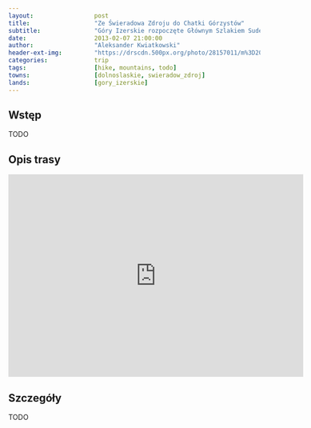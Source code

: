 ```yaml
---
layout:                 post
title:                  "Ze Świeradowa Zdroju do Chatki Górzystów"
subtitle:               "Góry Izerskie rozpoczęte Głównym Szlakiem Sudeckim"
date:                   2013-02-07 21:00:00
author:                 "Aleksander Kwiatkowski"
header-ext-img:         "https://drscdn.500px.org/photo/28157011/m%3D2048/2e4a7c609eb6d14033338dd2dab9ced0"
categories:             trip
tags:                   [hike, mountains, todo]
towns:                  [dolnoslaskie, swieradow_zdroj]
lands:                  [gory_izerskie]
---
```


Wstęp
-----

TODO

Opis trasy
----------

<iframe height='405' width='590' frameborder='0' allowtransparency='true' scrolling='no' src='https://www.strava.com/activities/333303039/embed/44f23f51c4e674f1278f14e123faeb63489a2609'></iframe>

Szczegóły
---------

TODO